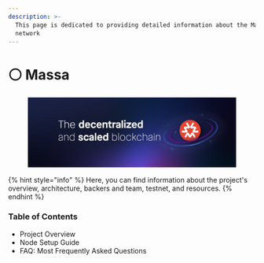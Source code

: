```yaml
---
description: >-
  This page is dedicated to providing detailed information about the Massa
  network
---
```


# ⚪ Massa

<figure><img src="../.gitbook/assets/image (2).png" alt=""><figcaption></figcaption></figure>

{% hint style="info" %}
Here, you can find information about the project's overview, architecture, backers and team, testnet, and resources.
{% endhint %}

### Table of Contents

* Project Overview
* Node Setup Guide
* FAQ: Most Frequently Asked Questions

